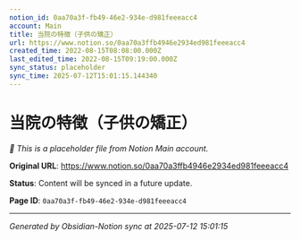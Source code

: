```yaml
---
notion_id: 0aa70a3f-fb49-46e2-934e-d981feeeacc4
account: Main
title: 当院の特徴（子供の矯正）
url: https://www.notion.so/0aa70a3ffb4946e2934ed981feeeacc4
created_time: 2022-08-15T08:08:00.000Z
last_edited_time: 2022-08-15T09:19:00.000Z
sync_status: placeholder
sync_time: 2025-07-12T15:01:15.144340
---
```


# 当院の特徴（子供の矯正）

*🔄 This is a placeholder file from Notion Main account.*

**Original URL**: https://www.notion.so/0aa70a3ffb4946e2934ed981feeeacc4

**Status**: Content will be synced in a future update.

**Page ID**: `0aa70a3f-fb49-46e2-934e-d981feeeacc4`

---

*Generated by Obsidian-Notion sync at 2025-07-12 15:01:15*
